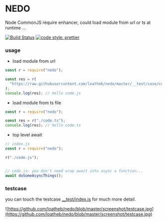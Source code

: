 # NEDO

Node CommonJS require enhancer, could load module from url or ts at runtime ...

[![Build Status](https://travis-ci.org/loatheb/nedo.svg?branch=master)](https://travis-ci.org/loatheb/nedo)
[![code style: prettier](https://img.shields.io/badge/code_style-prettier-ff69b4.svg?style=flat-square)](https://github.com/prettier/prettier)

### usage

- load module from url

```js
const r = require("nedo");

const res = r(
  "https://raw.githubusercontent.com/loatheb/nedo/master/__test/case/code.js"
);
console.log(res); // hello code.js
```

- load module from ts file

```js
const r = require("nedo");

const res = r("./code.ts");
console.log(res); // hello code.ts
```

- top level await

```js
// index.js
const r = require("nedo");

r("./code.js");


// code.js: you don't need wrap await into async a function...
await doSomeAsyncThings();
```

### testcase

you can touch the testcase [\_\_test/index.js](https://github.com/loatheb/nedo/blob/master/__test/index.js) for much more detail.

![https://github.com/loatheb/nedo/blob/master/screenshot/testcase.jpg](https://github.com/loatheb/nedo/blob/master/screenshot/testcase.jpg)
